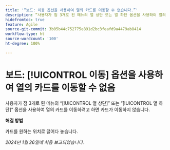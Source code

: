 ```yaml
---
title: '“보드: 이동 옵션을 사용하여 열의 카드를 이동할 수 없습니다.”'
description: “사용자가 점 3개로 된 메뉴의 열 상단 또는 열 하단 옵션을 사용하여 열의 카드를 이동하려고 하면 카드가 이동하지 않습니다.”
hidefromtoc: true
feature: Agile
source-git-commit: 3b05b44c752775e891d2bc3feafd9a4479ab8414
workflow-type: ht
source-wordcount: '100'
ht-degree: 100%

---
```



# 보드: [!UICONTROL 이동] 옵션을 사용하여 열의 카드를 이동할 수 없음

사용자가 점 3개로 된 메뉴의 “[!UICONTROL 열 상단]” 또는 “[!UICONTROL 열 하단]” 옵션을 사용하여 열의 카드를 이동하려고 하면 카드가 이동하지 않습니다.

**해결 방법**

카드를 원하는 위치로 끌어다 놓습니다.

_2024년 1월 26일에 처음 보고되었습니다._

